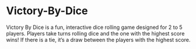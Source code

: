 # Victory-By-Dice
Victory By Dice is a fun, interactive dice rolling game designed for 2 to 5 players. Players take turns rolling dice and the one with the highest score wins! If there is a tie, it’s a draw between the players with the highest score.

